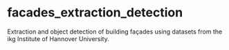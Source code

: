 # facades_extraction_detection
Extraction and object detection of building façades using datasets from the ikg Institute of Hannover University.
